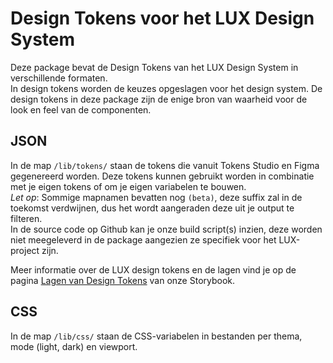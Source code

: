 # Design Tokens voor het LUX Design System

Deze package bevat de Design Tokens van het LUX Design System in verschillende formaten.  
In design tokens worden de keuzes opgeslagen voor het design system. De design tokens in deze package zijn de enige bron van waarheid voor de look en feel van de componenten.

## JSON

In de map `/lib/tokens/` staan de tokens die vanuit Tokens Studio en Figma gegenereerd worden.
Deze tokens kunnen gebruikt worden in combinatie met je eigen tokens of om je eigen variabelen te bouwen.  
_Let op_: Sommige mapnamen bevatten nog `(beta)`, deze suffix zal in de toekomst verdwijnen, dus het wordt aangeraden deze uit je output te filteren.  
In de source code op Github kan je onze build script(s) inzien, deze worden niet meegeleverd in de package aangezien ze specifiek voor het LUX-project zijn.

Meer informatie over de LUX design tokens en de lagen vind je op de pagina [Lagen van Design Tokens](https://nl-design-system.github.io/lux/?path=TODO:include-link) van onze Storybook.

## CSS

In de map `/lib/css/` staan de CSS-variabelen in bestanden per thema, mode (light, dark) en viewport.
